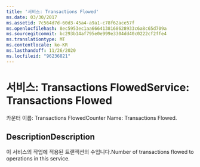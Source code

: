 ```yaml
---
title: '서비스: Transactions Flowed'
ms.date: 03/30/2017
ms.assetid: 7c564d7d-60d3-45a4-a9a1-c78f62ace57f
ms.openlocfilehash: 8ec5953ec1aa6664138168628933c6a8c65d709a
ms.sourcegitcommit: bc293b14af795e0e999e3304dd40c0222cf2ffe4
ms.translationtype: MT
ms.contentlocale: ko-KR
ms.lasthandoff: 11/26/2020
ms.locfileid: "96236821"
---
```

# <a name="service-transactions-flowed"></a><span data-ttu-id="cfec1-102">서비스: Transactions Flowed</span><span class="sxs-lookup"><span data-stu-id="cfec1-102">Service: Transactions Flowed</span></span>

<span data-ttu-id="cfec1-103">카운터 이름: Transactions Flowed</span><span class="sxs-lookup"><span data-stu-id="cfec1-103">Counter Name: Transactions Flowed.</span></span>  
  
## <a name="description"></a><span data-ttu-id="cfec1-104">Description</span><span class="sxs-lookup"><span data-stu-id="cfec1-104">Description</span></span>  

 <span data-ttu-id="cfec1-105">이 서비스의 작업에 적용된 트랜잭션의 수입니다.</span><span class="sxs-lookup"><span data-stu-id="cfec1-105">Number of transactions flowed to operations in this service.</span></span>
